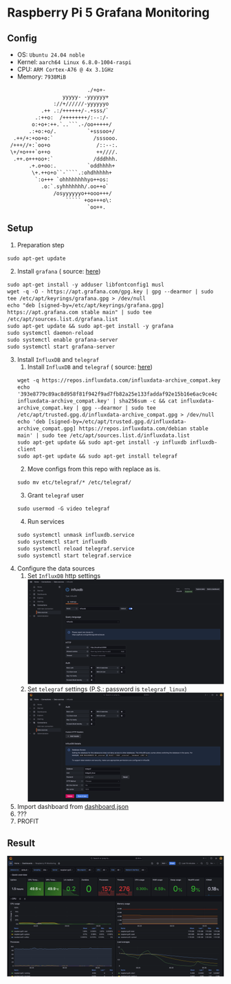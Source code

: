 # Raspberry Pi 5 Grafana Monitoring

## Config

* OS: `Ubuntu 24.04 noble`
* Kernel: `aarch64 Linux 6.8.0-1004-raspi`
* CPU: `ARM Cortex-A76 @ 4x 3.1GHz`
* Memory: `7938MiB`

```
                          ./+o+-       
                  yyyyy- -yyyyyy+      
               ://+//////-yyyyyyo      
           .++ .:/++++++/-.+sss/`      
         .:++o:  /++++++++/:--:/-      
        o:+o+:++.`..```.-/oo+++++/     
       .:+o:+o/.          `+sssoo+/    
  .++/+:+oo+o:`             /sssooo.   
 /+++//+:`oo+o               /::--:.   
 \+/+o+++`o++o               ++////.   
  .++.o+++oo+:`             /dddhhh.  
       .+.o+oo:.          `oddhhhh+   
        \+.++o+o``-````.:ohdhhhhh+    
         `:o+++ `ohhhhhhhhyo++os:     
           .o:`.syhhhhhhh/.oo++o`     
               /osyyyyyyo++ooo+++/    
                   ````` +oo+++o\:    
                          `oo++.     
```

## Setup

1. Preparation step

  ```shell
  sudo apt-get update
  ```

2. Install `grafana` (
   source: [here](https://grafana.com/docs/grafana/latest/setup-grafana/installation/debian/#install-from-apt-repository))

  ```shell
  sudo apt-get install -y adduser libfontconfig1 musl
  wget -q -O - https://apt.grafana.com/gpg.key | gpg --dearmor | sudo tee /etc/apt/keyrings/grafana.gpg > /dev/null
  echo "deb [signed-by=/etc/apt/keyrings/grafana.gpg] https://apt.grafana.com stable main" | sudo tee /etc/apt/sources.list.d/grafana.list
  sudo apt-get update && sudo apt-get install -y grafana
  sudo systemctl daemon-reload
  sudo systemctl enable grafana-server
  sudo systemctl start grafana-server
  ```

3. Install `InfluxDB` and `telegraf`
    1. Install `InfluxDB` and `telegraf` (
       source: [here](https://docs.influxdata.com/influxdb/v1/introduction/install/#installing-influxdb-oss))
    ```shell
    wget -q https://repos.influxdata.com/influxdata-archive_compat.key
    echo '393e8779c89ac8d958f81f942f9ad7fb82a25e133faddaf92e15b16e6ac9ce4c influxdata-archive_compat.key' | sha256sum -c && cat influxdata-archive_compat.key | gpg --dearmor | sudo tee /etc/apt/trusted.gpg.d/influxdata-archive_compat.gpg > /dev/null
    echo 'deb [signed-by=/etc/apt/trusted.gpg.d/influxdata-archive_compat.gpg] https://repos.influxdata.com/debian stable main' | sudo tee /etc/apt/sources.list.d/influxdata.list
    sudo apt-get update && sudo apt-get install -y influxdb influxdb-client
    sudo apt-get update && sudo apt-get install telegraf
    ```
    2. Move configs from this repo with replace as is.
    ```shell
    sudo mv etc/telegraf/* /etc/telegraf/
    ```
    3. Grant `telegraf` user
    ```shell
    sudo usermod -G video telegraf
    ```
    4. Run services
    ```shell
    sudo systemctl unmask influxdb.service
    sudo systemctl start influxdb
    sudo systemctl reload telegraf.service
    sudo systemctl start telegraf.service
    ```
4. Configure the data sources
    1. Set `InfluxDB` http settings
       ![influxdb_http.png](assets/influxdb_http.png)
    2. Set `telegraf` settings (P.S.: password is `telegraf_linux`)
       ![influxdb_telegraf.png](assets/influxdb_telegraf.png)
5. Import dashboard from [dashboard.json](dashboard.json)
6. ???
7. PROFIT

## Result

![dashboard.png](assets/dashboard.png)